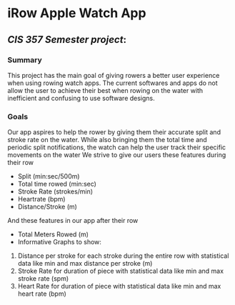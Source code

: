 # **iRow Apple Watch App**
## *CIS 357 Semester project*:
### Summary
This project has the main goal of giving rowers a better user experience when using rowing watch apps. 
The current softwares and apps do not allow the user to achieve their best when rowing on the water with inefficient and confusing to use software designs.

### Goals
Our app aspires to help the rower by giving them their accurate split and stroke rate on the water. 
While also bringing them the total time and periodic split notifications, the watch can help the user track their specific movements on the water
We strive to give our users these features during their row
* Split (min:sec/500m)
* Total time rowed (min:sec)
* Stroke Rate (strokes/min)
* Heartrate (bpm)
* Distance/Stroke (m)

And these features in our app after their row
* Total Meters Rowed (m)
* Informative Graphs to show:
1. Distance per stroke for each stroke during the entire row with statistical data like min and max distance per stroke (m)
2. Stroke Rate for duration of piece with statistical data like min and max stroke rate (spm)
3. Heart Rate for duration of piece with statistical data like min and max heart rate (bpm)


